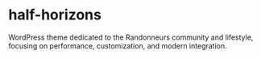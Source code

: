 # half-horizons
WordPress theme dedicated to the Randonneurs community and lifestyle, focusing on performance, customization, and modern integration.
